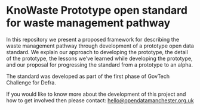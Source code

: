 KnoWaste Prototype open standard for waste management pathway
========

In this repository we present a proposed framework for describing the waste management pathway through development of a prototype open data standard. We explain our approach to developing the prototype, the detail of the prototype, the lessons we’ve learned while developing the prototype, and our proposal for progressing the standard from a prototype to an alpha.

The standard was developed as part of the first phase of GovTech Challenge for Defra.

If you would like to know more about the development of this project and how to get involved then please contact: hello@opendatamanchester.org.uk

